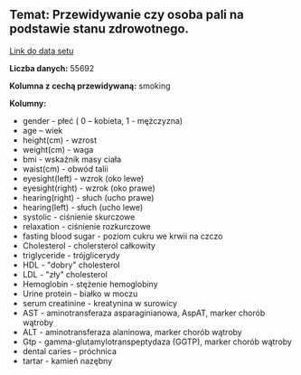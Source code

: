 <h2>Temat: Przewidywanie czy osoba pali na podstawie stanu zdrowotnego.</h2>

<a href="https://www.kaggle.com/datasets/kukuroo3/body-signal-of-smoking">Link do data setu</a>

<strong>Liczba danych:</strong> 55692

<strong>Kolumna z cechą przewidywaną:</strong> smoking

<strong>Kolumny:</strong>
<ul>
    <li>gender - płeć ( 0 – kobieta, 1 - mężczyzna)</li>
    <li>age – wiek</li>
    <li>height(cm) - wzrost</li>
    <li>weight(cm) - waga</li>
    <li>bmi - wskaźnik masy ciała</li>
    <li>waist(cm) - obwód talii</li>
    <li>eyesight(left) - wzrok (oko lewe)</li>
    <li>eyesight(right) - wzrok (oko prawe)</li>
    <li>hearing(right) - słuch (ucho prawe)</li>
    <li>hearing(left) - słuch (ucho lewe)</li>
    <li>systolic - ciśnienie skurczowe</li>
    <li>relaxation - ciśnienie rozkurczowe</li>
    <li>fasting blood sugar - poziom cukru we krwii na czczo</li>
    <li>Cholesterol - cholersterol całkowity</li>
    <li>triglyceride - trójglicerydy </li>
    <li>HDL - "dobry" cholesterol</li>
    <li>LDL - "zły" cholesterol</li>
    <li>Hemoglobin - stężenie hemoglobiny</li>
    <li>Urine protein - białko w moczu</li>
    <li>serum creatinine - kreatynina w surowicy</li>
    <li>AST - aminotransferaza asparaginianowa, AspAT, marker chorób wątroby</li>
    <li>ALT - aminotransferaza alaninowa, marker chorób wątroby</li>
    <li>Gtp - gamma-glutamylotranspeptydaza (GGTP), marker chorób wątroby</li>
    <li>dental caries - próchnica</li>
    <li>tartar - kamień nazębny</li>
</ul>



